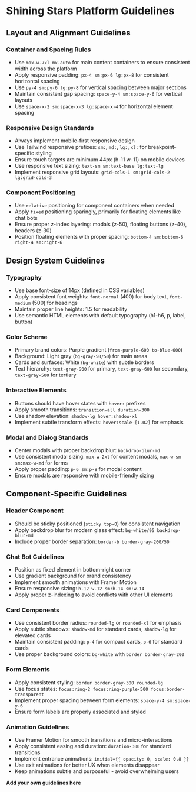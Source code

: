 # Shining Stars Platform Guidelines

## Layout and Alignment Guidelines

### Container and Spacing Rules
* Use `max-w-7xl mx-auto` for main content containers to ensure consistent width across the platform
* Apply responsive padding: `px-4 sm:px-6 lg:px-8` for consistent horizontal spacing
* Use `py-4 sm:py-6 lg:py-8` for vertical spacing between major sections
* Maintain consistent gap spacing: `space-y-4 sm:space-y-6` for vertical layouts
* Use `space-x-2 sm:space-x-3 lg:space-x-4` for horizontal element spacing

### Responsive Design Standards
* Always implement mobile-first responsive design
* Use Tailwind responsive prefixes: `sm:`, `md:`, `lg:`, `xl:` for breakpoint-specific styling
* Ensure touch targets are minimum 44px (h-11 w-11) on mobile devices
* Use responsive text sizing: `text-sm sm:text-base lg:text-lg`
* Implement responsive grid layouts: `grid-cols-1 sm:grid-cols-2 lg:grid-cols-3`

### Component Positioning
* Use `relative` positioning for component containers when needed
* Apply `fixed` positioning sparingly, primarily for floating elements like chat bots
* Ensure proper z-index layering: modals (z-50), floating buttons (z-40), headers (z-30)
* Position floating elements with proper spacing: `bottom-4 sm:bottom-6 right-4 sm:right-6`

## Design System Guidelines

### Typography
* Use base font-size of 14px (defined in CSS variables)
* Apply consistent font weights: `font-normal` (400) for body text, `font-medium` (500) for headings
* Maintain proper line heights: 1.5 for readability
* Use semantic HTML elements with default typography (h1-h6, p, label, button)

### Color Scheme
* Primary brand colors: Purple gradient (`from-purple-600 to-blue-600`)
* Background: Light gray (`bg-gray-50/50`) for main areas
* Cards and surfaces: White (`bg-white`) with subtle borders
* Text hierarchy: `text-gray-900` for primary, `text-gray-600` for secondary, `text-gray-500` for tertiary

### Interactive Elements
* Buttons should have hover states with `hover:` prefixes
* Apply smooth transitions: `transition-all duration-300`
* Use shadow elevation: `shadow-lg hover:shadow-xl`
* Implement subtle transform effects: `hover:scale-[1.02]` for emphasis

### Modal and Dialog Standards
* Center modals with proper backdrop blur: `backdrop-blur-md`
* Use consistent modal sizing: `max-w-2xl` for content modals, `max-w-sm sm:max-w-md` for forms
* Apply proper padding: `p-6 sm:p-8` for modal content
* Ensure modals are responsive with mobile-friendly sizing

## Component-Specific Guidelines

### Header Component
* Should be sticky positioned (`sticky top-0`) for consistent navigation
* Apply backdrop blur for modern glass effect: `bg-white/95 backdrop-blur-md`
* Include proper border separation: `border-b border-gray-200/50`

### Chat Bot Guidelines
* Position as fixed element in bottom-right corner
* Use gradient background for brand consistency
* Implement smooth animations with Framer Motion
* Ensure responsive sizing: `h-12 w-12 sm:h-14 sm:w-14`
* Apply proper z-indexing to avoid conflicts with other UI elements

### Card Components
* Use consistent border radius: `rounded-lg` or `rounded-xl` for emphasis
* Apply subtle shadows: `shadow-md` for standard cards, `shadow-lg` for elevated cards
* Maintain consistent padding: `p-4` for compact cards, `p-6` for standard cards
* Use proper background colors: `bg-white` with `border border-gray-200`

### Form Elements
* Apply consistent styling: `border border-gray-300 rounded-lg`
* Use focus states: `focus:ring-2 focus:ring-purple-500 focus:border-transparent`
* Implement proper spacing between form elements: `space-y-4 sm:space-y-6`
* Ensure form labels are properly associated and styled

### Animation Guidelines
* Use Framer Motion for smooth transitions and micro-interactions
* Apply consistent easing and duration: `duration-300` for standard transitions
* Implement entrance animations: `initial={{ opacity: 0, scale: 0.8 }}`
* Use exit animations for better UX when elements disappear
* Keep animations subtle and purposeful - avoid overwhelming users

**Add your own guidelines here**
<!--

System Guidelines

Use this file to provide the AI with rules and guidelines you want it to follow.
This template outlines a few examples of things you can add. You can add your own sections and format it to suit your needs

TIP: More context isn't always better. It can confuse the LLM. Try and add the most important rules you need

# General guidelines

Any general rules you want the AI to follow.
For example:

* Only use absolute positioning when necessary. Opt for responsive and well structured layouts that use flexbox and grid by default
* Refactor code as you go to keep code clean
* Keep file sizes small and put helper functions and components in their own files.

--------------

# Design system guidelines
Rules for how the AI should make generations look like your company's design system

Additionally, if you select a design system to use in the prompt box, you can reference
your design system's components, tokens, variables and components.
For example:

* Use a base font-size of 14px
* Date formats should always be in the format “Jun 10”
* The bottom toolbar should only ever have a maximum of 4 items
* Never use the floating action button with the bottom toolbar
* Chips should always come in sets of 3 or more
* Don't use a dropdown if there are 2 or fewer options

You can also create sub sections and add more specific details
For example:


## Button
The Button component is a fundamental interactive element in our design system, designed to trigger actions or navigate
users through the application. It provides visual feedback and clear affordances to enhance user experience.

### Usage
Buttons should be used for important actions that users need to take, such as form submissions, confirming choices,
or initiating processes. They communicate interactivity and should have clear, action-oriented labels.

### Variants
* Primary Button
  * Purpose : Used for the main action in a section or page
  * Visual Style : Bold, filled with the primary brand color
  * Usage : One primary button per section to guide users toward the most important action
* Secondary Button
  * Purpose : Used for alternative or supporting actions
  * Visual Style : Outlined with the primary color, transparent background
  * Usage : Can appear alongside a primary button for less important actions
* Tertiary Button
  * Purpose : Used for the least important actions
  * Visual Style : Text-only with no border, using primary color
  * Usage : For actions that should be available but not emphasized
-->

